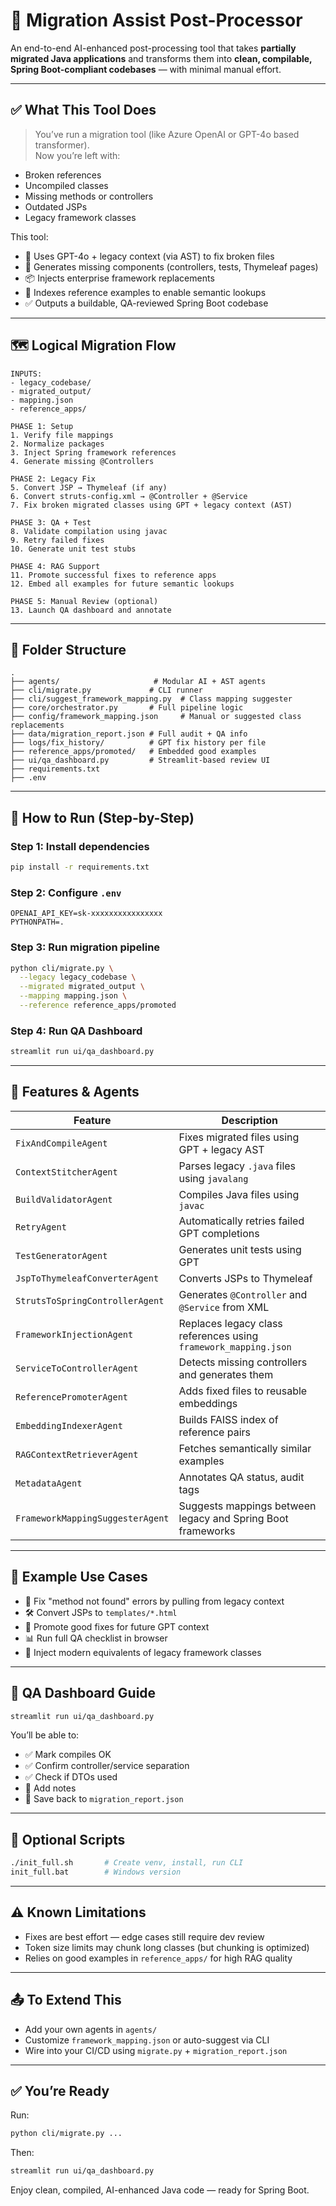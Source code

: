 # 🧠 Migration Assist Post-Processor

An end-to-end AI-enhanced post-processing tool that takes **partially migrated Java applications** and transforms them into **clean, compilable, Spring Boot-compliant codebases** — with minimal manual effort.

---

## ✅ What This Tool Does

> You’ve run a migration tool (like Azure OpenAI or GPT-4o based transformer).  
> Now you’re left with:
- Broken references
- Uncompiled classes
- Missing methods or controllers
- Outdated JSPs
- Legacy framework classes

This tool:
- 🧠 Uses GPT-4o + legacy context (via AST) to fix broken files
- 🔧 Generates missing components (controllers, tests, Thymeleaf pages)
- 📦 Injects enterprise framework replacements
- 📡 Indexes reference examples to enable semantic lookups
- ✅ Outputs a buildable, QA-reviewed Spring Boot codebase

---

## 🗺️ Logical Migration Flow

```
INPUTS:
- legacy_codebase/
- migrated_output/
- mapping.json
- reference_apps/

PHASE 1: Setup
1. Verify file mappings
2. Normalize packages
3. Inject Spring framework references
4. Generate missing @Controllers

PHASE 2: Legacy Fix
5. Convert JSP → Thymeleaf (if any)
6. Convert struts-config.xml → @Controller + @Service
7. Fix broken migrated classes using GPT + legacy context (AST)

PHASE 3: QA + Test
8. Validate compilation using javac
9. Retry failed fixes
10. Generate unit test stubs

PHASE 4: RAG Support
11. Promote successful fixes to reference apps
12. Embed all examples for future semantic lookups

PHASE 5: Manual Review (optional)
13. Launch QA dashboard and annotate
```

---

## 📂 Folder Structure

```
.
├── agents/                     # Modular AI + AST agents
├── cli/migrate.py             # CLI runner
├── cli/suggest_framework_mapping.py  # Class mapping suggester
├── core/orchestrator.py       # Full pipeline logic
├── config/framework_mapping.json     # Manual or suggested class replacements
├── data/migration_report.json # Full audit + QA info
├── logs/fix_history/          # GPT fix history per file
├── reference_apps/promoted/   # Embedded good examples
├── ui/qa_dashboard.py         # Streamlit-based review UI
├── requirements.txt
├── .env
```

---

## 🚀 How to Run (Step-by-Step)

### Step 1: Install dependencies

```bash
pip install -r requirements.txt
```

### Step 2: Configure `.env`

```env
OPENAI_API_KEY=sk-xxxxxxxxxxxxxxxx
PYTHONPATH=.
```

### Step 3: Run migration pipeline

```bash
python cli/migrate.py \
  --legacy legacy_codebase \
  --migrated migrated_output \
  --mapping mapping.json \
  --reference reference_apps/promoted
```

### Step 4: Run QA Dashboard

```bash
streamlit run ui/qa_dashboard.py
```

---

## 🔧 Features & Agents

| Feature | Description |
|--------|-------------|
| `FixAndCompileAgent` | Fixes migrated files using GPT + legacy AST |
| `ContextStitcherAgent` | Parses legacy `.java` files using `javalang` |
| `BuildValidatorAgent` | Compiles Java files using `javac` |
| `RetryAgent` | Automatically retries failed GPT completions |
| `TestGeneratorAgent` | Generates unit tests using GPT |
| `JspToThymeleafConverterAgent` | Converts JSPs to Thymeleaf |
| `StrutsToSpringControllerAgent` | Generates `@Controller` and `@Service` from XML |
| `FrameworkInjectionAgent` | Replaces legacy class references using `framework_mapping.json` |
| `ServiceToControllerAgent` | Detects missing controllers and generates them |
| `ReferencePromoterAgent` | Adds fixed files to reusable embeddings |
| `EmbeddingIndexerAgent` | Builds FAISS index of reference pairs |
| `RAGContextRetrieverAgent` | Fetches semantically similar examples |
| `MetadataAgent` | Annotates QA status, audit tags |
| `FrameworkMappingSuggesterAgent` | Suggests mappings between legacy and Spring Boot frameworks |

---

## 🔬 Example Use Cases

- 🧩 Fix "method not found" errors by pulling from legacy context
- 🛠 Convert JSPs to `templates/*.html`
- 📡 Promote good fixes for future GPT context
- 📊 Run full QA checklist in browser
- 🔁 Inject modern equivalents of legacy framework classes

---

## 🧪 QA Dashboard Guide

```bash
streamlit run ui/qa_dashboard.py
```

You’ll be able to:
- ✅ Mark compiles OK
- ✅ Confirm controller/service separation
- ✅ Check if DTOs used
- 📝 Add notes
- 💾 Save back to `migration_report.json`

---

## 🧰 Optional Scripts

```bash
./init_full.sh       # Create venv, install, run CLI
init_full.bat        # Windows version
```

---

## ⚠️ Known Limitations

- Fixes are best effort — edge cases still require dev review
- Token size limits may chunk long classes (but chunking is optimized)
- Relies on good examples in `reference_apps/` for high RAG quality

---

## 📤 To Extend This

- Add your own agents in `agents/`
- Customize `framework_mapping.json` or auto-suggest via CLI
- Wire into your CI/CD using `migrate.py` + `migration_report.json`

---

## ✅ You’re Ready

Run:

```bash
python cli/migrate.py ...
```

Then:

```bash
streamlit run ui/qa_dashboard.py
```

Enjoy clean, compiled, AI-enhanced Java code — ready for Spring Boot.
